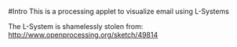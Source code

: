 #Intro
This is a processing applet to visualize email using L-Systems

The L-System is shamelessly stolen from:
http://www.openprocessing.org/sketch/49814

